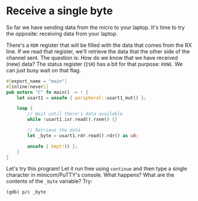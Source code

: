 # Receive a single byte

So far we have sending data from the micro to your laptop. It's time to try the
opposite: receiving data from your laptop.

There's a `RDR` register that will be filled with the data that comes from the
RX line. If we read that register, we'll retrieve the data that the other side
of the channel sent. The question is: How do we know that we have received (new)
data? The status register (`ISR`) has a bit for that purpose: `RXNE`. We can
just busy wait on that flag.

``` rust
#[export_name = "main"]
#[inline(never)]
pub extern "C" fn main() -> ! {
    let usart1 = unsafe { peripheral::usart1_mut() };

    loop {
        // Wait until there's data available
        while !usart1.isr.read().rxne() {}

        // Retrieve the data
        let _byte = usart1.rdr.read().rdr() as u8;

        unsafe { bkpt!() };
    }
}
```

Let's try this program! Let it run free using `continue` and then type a single
character in minicom/PuTTY's console. What happens? What are the contents of the
`_byte` variable? Try:

```
(gdb) p/c _byte
```
